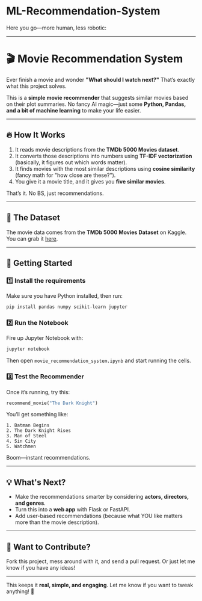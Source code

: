 # ML-Recommendation-System
Here you go—more human, less robotic:  

---

# 🎬 Movie Recommendation System  

Ever finish a movie and wonder **"What should I watch next?"** That’s exactly what this project solves.  

This is a **simple movie recommender** that suggests similar movies based on their plot summaries. No fancy AI magic—just some **Python, Pandas, and a bit of machine learning** to make your life easier.  

---

## 🔥 How It Works  

1. It reads movie descriptions from the **TMDb 5000 Movies dataset**.  
2. It converts those descriptions into numbers using **TF-IDF vectorization** (basically, it figures out which words matter).  
3. It finds movies with the most similar descriptions using **cosine similarity** (fancy math for "how close are these?").  
4. You give it a movie title, and it gives you **five similar movies**.  

That’s it. No BS, just recommendations.  

---

## 📂 The Dataset  

The movie data comes from the **TMDb 5000 Movies Dataset** on Kaggle. You can grab it [here](https://www.kaggle.com/datasets/tmdb/tmdb-movie-metadata).  

---

## 🚀 Getting Started  

### 1️⃣ Install the requirements  
Make sure you have Python installed, then run:  
```bash
pip install pandas numpy scikit-learn jupyter
```

### 2️⃣ Run the Notebook  
Fire up Jupyter Notebook with:  
```bash
jupyter notebook
```
Then open `movie_recommendation_system.ipynb` and start running the cells.  

### 3️⃣ Test the Recommender  
Once it’s running, try this:  
```python
recommend_movie("The Dark Knight")
```
You’ll get something like:  
```
1. Batman Begins  
2. The Dark Knight Rises  
3. Man of Steel  
4. Sin City  
5. Watchmen  
```
Boom—instant recommendations.  

---

## 💡 What's Next?  

- Make the recommendations smarter by considering **actors, directors, and genres**.  
- Turn this into a **web app** with Flask or FastAPI.  
- Add user-based recommendations (because what YOU like matters more than the movie description).  

---

## 🤝 Want to Contribute?  

Fork this project, mess around with it, and send a pull request. Or just let me know if you have any ideas!  

---

This keeps it **real, simple, and engaging**. Let me know if you want to tweak anything! 🚀
